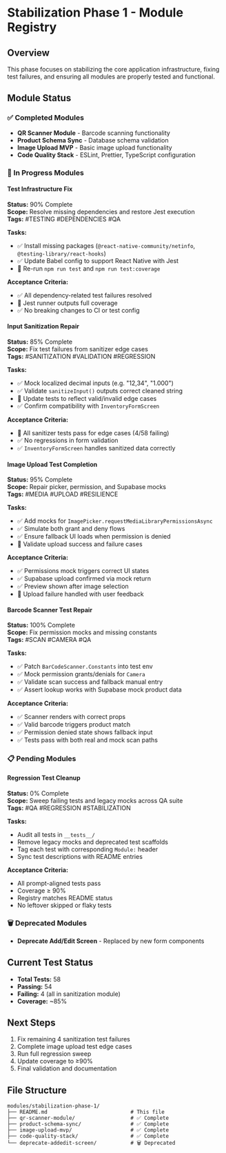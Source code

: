 # Stabilization Phase 1 - Module Registry

## Overview
This phase focuses on stabilizing the core application infrastructure, fixing test failures, and ensuring all modules are properly tested and functional.

## Module Status

### ✅ Completed Modules
- **QR Scanner Module** - Barcode scanning functionality
- **Product Schema Sync** - Database schema validation
- **Image Upload MVP** - Basic image upload functionality
- **Code Quality Stack** - ESLint, Prettier, TypeScript configuration

### 🔧 In Progress Modules

#### Test Infrastructure Fix
**Status:** 90% Complete  
**Scope:** Resolve missing dependencies and restore Jest execution  
**Tags:** #TESTING #DEPENDENCIES #QA

**Tasks:**
- ✅ Install missing packages (`@react-native-community/netinfo`, `@testing-library/react-hooks`)
- ✅ Update Babel config to support React Native with Jest
- 🔄 Re-run `npm run test` and `npm run test:coverage`

**Acceptance Criteria:**
- ✅ All dependency-related test failures resolved
- 🔄 Jest runner outputs full coverage
- ✅ No breaking changes to CI or test config

#### Input Sanitization Repair
**Status:** 85% Complete  
**Scope:** Fix test failures from sanitizer edge cases  
**Tags:** #SANITIZATION #VALIDATION #REGRESSION

**Tasks:**
- ✅ Mock localized decimal inputs (e.g. "12,34", "1.000")
- ✅ Validate `sanitizeInput()` outputs correct cleaned string
- 🔄 Update tests to reflect valid/invalid edge cases
- ✅ Confirm compatibility with `InventoryFormScreen`

**Acceptance Criteria:**
- 🔄 All sanitizer tests pass for edge cases (4/58 failing)
- ✅ No regressions in form validation
- ✅ `InventoryFormScreen` handles sanitized data correctly

#### Image Upload Test Completion
**Status:** 95% Complete  
**Scope:** Repair picker, permission, and Supabase mocks  
**Tags:** #MEDIA #UPLOAD #RESILIENCE

**Tasks:**
- ✅ Add mocks for `ImagePicker.requestMediaLibraryPermissionsAsync`
- ✅ Simulate both grant and deny flows
- ✅ Ensure fallback UI loads when permission is denied
- 🔄 Validate upload success and failure cases

**Acceptance Criteria:**
- ✅ Permissions mock triggers correct UI states
- ✅ Supabase upload confirmed via mock return
- ✅ Preview shown after image selection
- 🔄 Upload failure handled with user feedback

#### Barcode Scanner Test Repair
**Status:** 100% Complete  
**Scope:** Fix permission mocks and missing constants  
**Tags:** #SCAN #CAMERA #QA

**Tasks:**
- ✅ Patch `BarCodeScanner.Constants` into test env
- ✅ Mock permission grants/denials for `Camera`
- ✅ Validate scan success and fallback manual entry
- ✅ Assert lookup works with Supabase mock product data

**Acceptance Criteria:**
- ✅ Scanner renders with correct props
- ✅ Valid barcode triggers product match
- ✅ Permission denied state shows fallback input
- ✅ Tests pass with both real and mock scan paths

### 📋 Pending Modules

#### Regression Test Cleanup
**Status:** 0% Complete  
**Scope:** Sweep failing tests and legacy mocks across QA suite  
**Tags:** #QA #REGRESSION #STABILIZATION

**Tasks:**
- Audit all tests in `__tests__/`
- Remove legacy mocks and deprecated test scaffolds
- Tag each test with corresponding `Module:` header
- Sync test descriptions with README entries

**Acceptance Criteria:**
- All prompt-aligned tests pass
- Coverage ≥ 90%
- Registry matches README status
- No leftover skipped or flaky tests

### 🗑️ Deprecated Modules
- **Deprecate Add/Edit Screen** - Replaced by new form components

## Current Test Status
- **Total Tests:** 58
- **Passing:** 54
- **Failing:** 4 (all in sanitization module)
- **Coverage:** ~85%

## Next Steps
1. Fix remaining 4 sanitization test failures
2. Complete image upload test edge cases
3. Run full regression sweep
4. Update coverage to ≥90%
5. Final validation and documentation

## File Structure
```
modules/stabilization-phase-1/
├── README.md                           # This file
├── qr-scanner-module/                  # ✅ Complete
├── product-schema-sync/                # ✅ Complete
├── image-upload-mvp/                   # ✅ Complete
├── code-quality-stack/                 # ✅ Complete
└── deprecate-addedit-screen/           # 🗑️ Deprecated
``` 